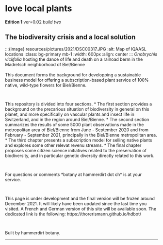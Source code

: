 # love local plants

__Edition 1__ ver=0.02 _build two_

## The biodiversity crisis and a local solution

:::{image} resources/pictures/2021/DSC00317.JPG
:alt: Map of IQAASL locations
:class: bg-primary mb-1
:width: 600px
:align: center
:::
*Onobrychis viciifolia* hosting the dance of life and death on a railroad berm in the Madretsch neighborhood of Biel/Bienne
<br></br>
This document forms the background for developping a sustainable business model for offering a subscription-based plant service of 100% native, wild-type flowers for Biel/Bienne.
<p>&nbsp;</p>
This repository is divided into four sections. 
* The first section provides a background on the precarious situation of biodiversity in general on this planet, and more specifically on vascular plants and insect life in Switzerland, and in the region around Biel/Bienne.  
* The second section summarizes the results of some 5000 plant observations made in the metropolitan area of Biel/Bienne from June - September 2020 and from February - September 2021, principally in the Biel/Bienne metropolitan area. 
* The third chapter presents a subscription model for selling native plants and explores some other relevat revenu streams. 
* The final chapter proposes some citizen science initiatives related to the preservation of biodiversity, and in particular genetic diversity directly related to this work.
<p>&nbsp;</p>
For questions or comments *botany at hammerdirt dot ch* is at your service.
<p>&nbsp;</p>
This page is under development and the final version will be frozen around December 2021. It will likely have been updated since the last time you visited. A French and German version of this site will be available soon. The dedicated link is the following: https://thorerismann.github.io/hdbot/
<p>&nbsp;</p>
Built by hammerdirt botany.

 ---
